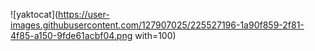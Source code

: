 
![yaktocat](https://user-images.githubusercontent.com/127907025/225527196-1a90f859-2f81-4f85-a150-9fde61acbf04.png with=100)
